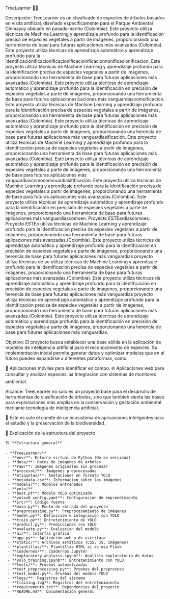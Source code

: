 TreeLearner 🌿🌳

Descripción:
TreeLearner es un clasificado de especies de árboles basados en visita artificial, diseñado específicamente para el Parque Ambiental Chimayoy ubicado en pasado-nariño (Colombia). Este proyecto utiliza técnicas de Machine Learning y aprendizaje profundo para la identificación precisa de especies vegetales a partir de imágenes, proporcionando una herramienta de base para futuras aplicaciones más avanzadas.(Colombia). Este proyecto utiliza técnicas de aprendizaje automático y aprendizaje profundo para la identificaciónificacionificacionificacionificacionnonificacionificacion. Este proyecto utiliza técnicas de Machine Learning y aprendizaje profundo para la identificación precisa de especies vegetales a partir de imágenes, proporcionando una herramienta de base para futuras aplicaciones más avanzadas.(Colombia). Este proyecto utiliza técnicas de aprendizaje automático y aprendizaje profundo para la identificación en precisión de especies vegetales a parte de imágenes, proporcionando una herramienta de base para futuras aplicacionesicaciones más vanguardiascomoificacion. Este proyecto utiliza técnicas de Machine Learning y aprendizaje profundo para la identificación precisa de especies vegetales a partir de imágenes, proporcionando una herramienta de base para futuras aplicaciones más avanzadas.(Colombia). Este proyecto utiliza técnicas de aprendizaje automático y aprendizaje profundo para la identificación en precisión de especies vegetales a parte de imágenes, proporcionando una herencia de base para futuras aplicaciones más vanguardiasificación. Este proyecto utiliza técnicas de Machine Learning y aprendizaje profundo para la identificación precisa de especies vegetales a partir de imágenes, proporcionando una herramienta de base para futuras aplicaciones más avanzadas.(Colombia). Este proyecto utiliza técnicas de aprendizaje automático y aprendizaje profundo para la identificación en precisión de especies vegetales a parte de imágenes, proporcionando una herramienta de base para futuras aplicaciones más vanguardiascomocomouardiasifificación. Este proyecto utiliza técnicas de Machine Learning y aprendizaje profundo para la identificación precisa de especies vegetales a partir de imágenes, proporcionando una herramienta de base para futuras aplicaciones más avanzadas.(Colombia). Este proyecto utiliza técnicas de aprendizaje automático y aprendizaje profundo para la identificación en precisión de especies vegetales a parte de imágenes, proporcionando una herramienta de base para futuras aplicaciones más vanguardiascomoen. Proyecto ESTEardiascomoes. Proyecto ESTEo utiliza técnicas de Machine Learning y aprendizaje profundo para la identificación precisa de especies vegetales a partir de imágenes, proporcionando una herramienta de base para futuras aplicaciones más avanzadas.(Colombia). Este proyecto utiliza técnicas de aprendizaje automático y aprendizaje profundo para la identificación en precisión de especies vegetales a parte de imágenes, proporcionando una herencia de base para futuras aplicaciones más vanguardias proyecto utiliza técnicas de ao utiliza técnicas de Machine Learning y aprendizaje profundo para la identificación precisa de especies vegetales a partir de imágenes, proporcionando una herramienta de base para futuras aplicaciones más avanzadas.(Colombia). Este proyecto utiliza técnicas de aprendizaje automático y aprendizaje profundo para la identificación en precisión de especies vegetales a parte de imágenes, proporcionando una herencia de base para futuras aplicaciones más vanguardias proyecto utiliza técnicas de aprendizaje automático y aprendizaje profundo para la identificación precisa de especies vegetales a partir de imágenes, proporcionando una herramienta de base para futuras aplicaciones más avanzadas.(Colombia). Este proyecto utiliza técnicas de aprendizaje automático y aprendizaje profundo para la identificación en precisión de especies vegetales a parte de imágenes, proporcionando una herencia de base para futuras aplicaciones más vanguardias.

Objetivo:
El proyecto busca establecer una base sólida en la aplicación de modelos de inteligencia artificial para el reconocimiento de especies. Su implementación inicial permite generar datos y optimizar modelos que en el futuro pueden expandirse a diferentes plataformas, como:

📱 Aplicaciones móviles para identificar en campo.
🌐 Aplicaciones web para consultar y analizar especies.
📊 Integración con sistemas de monitoreo ambiental.

Alcance:
TreeLearner no solo es un proyecto base para el desarrollo de herramientas de clasificación de árboles, sino que tambien sienta las bases para exploraciones más amplias en la conservación y gestación ambiental mediante tecnología de inteligencia artificial.

🚀 Este es solo el comité de un ecosistema de aplicaciones inteligentes para el estudio y la preservación de la biodiversidad.

📂 Explicación de la estructura del proyecto

```rebaja
🏗 **Estructura general**

- **TreeLearner/**
 - **env/**: Entorno virtual de Python (No se versiona)
 - **data/**: Datos de imágenes de árboles
 - **raw/**: Imágenes originales sin procesar
 - **procesat/**: Imágenes preprocesadas
 - **etiquetas/**: Anotaciones en formato YOLO
 - **metadata.csv**: Informacion sobre las imágenes
 - **models/**: Modelos entrenados
 - **yolo/**
 - **best.pt**: Modelo YOLO optimizado
 - **yolov8_config.yaml**: Configuracion de emprendimiento
 - **src/**: Código fuente
 - **main.py**: Punto de entrada del proyecto
 - **preprocessing.py**: Preprocesamiento de imágenes
 - **model.py**: Definición e integración con YOLO
 - **train.py**: Entretenimiento de YOLO
 - **predict.py**: Predicciones con YOLO
 - **evaluate.py**: Evaluacion del modelo
 - **ui/**: Interfaz gráfica
 - **app.py**: Aplicación web o de escritura
 - **static/**: Archivos estáticos (CSS, JS, imágenes)
 - **plantillas/**: Plantillas HTML si se usa Flask
 - **cuadernos/**: Cuadernos Jupyter
 - **exploratory_analysis.ipynb**: Análisis exploratorio de datos
 - **yolo_training.ipynb**: Entretenimiento con YOLO
 - **tests/**: Pruebas automatizadas
 - **test_preprocessing.py**: Pruebas del preproceso
 - **test_model.py**: Pruebas del modelo YOLO
 - **logs/**: Registros del sistema
 - **training.log**: Registros del entretenimiento
 - **requirements.txt**: Dependencias del proyecto
 - **README.md**: Documentación general ```
